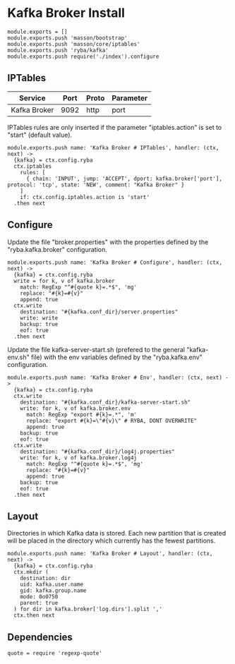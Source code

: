 
# Kafka Broker Install

    module.exports = []
    module.exports.push 'masson/bootstrap'
    module.exports.push 'masson/core/iptables'
    module.exports.push 'ryba/kafka'
    module.exports.push require('./index').configure

## IPTables

| Service      | Port  | Proto | Parameter          |
|--------------|-------|-------|--------------------|
| Kafka Broker | 9092  | http  | port               |

IPTables rules are only inserted if the parameter "iptables.action" is set to
"start" (default value).

    module.exports.push name: 'Kafka Broker # IPTables', handler: (ctx, next) ->
      {kafka} = ctx.config.ryba
      ctx.iptables
        rules: [
          { chain: 'INPUT', jump: 'ACCEPT', dport: kafka.broker['port'], protocol: 'tcp', state: 'NEW', comment: "Kafka Broker" }
        ]
        if: ctx.config.iptables.action is 'start'
      .then next

## Configure

Update the file "broker.properties" with the properties defined by the
"ryba.kafka.broker" configuration.

    module.exports.push name: 'Kafka Broker # Configure', handler: (ctx, next) ->
      {kafka} = ctx.config.ryba
      write = for k, v of kafka.broker
        match: RegExp "^#{quote k}=.*$", 'mg'
        replace: "#{k}=#{v}"
        append: true
      ctx.write
        destination: "#{kafka.conf_dir}/server.properties"
        write: write
        backup: true
        eof: true
      .then next

Update the file kafka-server-start.sh (prefered to the general "kafka-env.sh" file) with the env variables defined by the
"ryba.kafka.env" configuration.

    module.exports.push name: 'Kafka Broker # Env', handler: (ctx, next) ->
      {kafka} = ctx.config.ryba
      ctx.write
        destination: "#{kafka.conf_dir}/kafka-server-start.sh"
        write: for k, v of kafka.broker.env
          match: RegExp "export #{k}=.*", 'm'
          replace: "export #{k}=\"#{v}\" # RYBA, DONT OVERWRITE"
          append: true
        backup: true
        eof: true
      ctx.write
        destination: "#{kafka.conf_dir}/log4j.properties"
        write: for k, v of kafka.broker.log4j
          match: RegExp "^#{quote k}=.*$", 'mg'
          replace: "#{k}=#{v}"
          append: true
        backup: true
        eof: true
      .then next

## Layout

Directories in which Kafka data is stored. Each new partition that is created
will be placed in the directory which currently has the fewest partitions.

    module.exports.push name: 'Kafka Broker # Layout', handler: (ctx, next) ->
      {kafka} = ctx.config.ryba
      ctx.mkdir (
        destination: dir
        uid: kafka.user.name
        gid: kafka.group.name
        mode: 0o0750
        parent: true
      ) for dir in kafka.broker['log.dirs'].split ','
      ctx.then next

## Dependencies

    quote = require 'regexp-quote'
